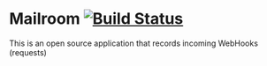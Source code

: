 # Mailroom [![Build Status](https://travis-ci.org/alexrusin/mailroom.svg?branch=master)](https://travis-ci.org/alexrusin/mailroom)

This is an open source application that records incoming WebHooks (requests)
